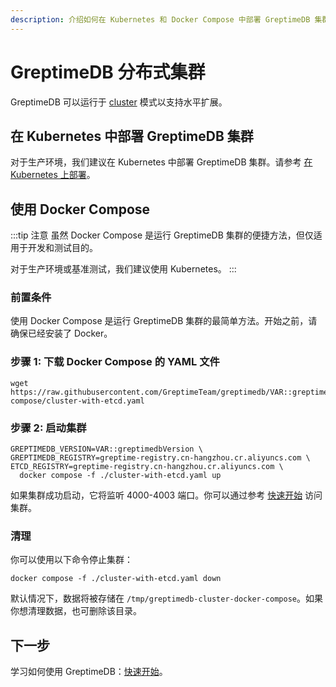 ```yaml
---
description: 介绍如何在 Kubernetes 和 Docker Compose 中部署 GreptimeDB 集群，以支持水平扩展。
---
```


# GreptimeDB 分布式集群

GreptimeDB 可以运行于 [cluster](/contributor-guide/overview.md) 模式以支持水平扩展。

## 在 Kubernetes 中部署 GreptimeDB 集群

对于生产环境，我们建议在 Kubernetes 中部署 GreptimeDB 集群。请参考 [在 Kubernetes 上部署](/user-guide/deployments/deploy-on-kubernetes/overview.md)。

## 使用 Docker Compose

:::tip 注意
虽然 Docker Compose 是运行 GreptimeDB 集群的便捷方法，但仅适用于开发和测试目的。

对于生产环境或基准测试，我们建议使用 Kubernetes。
:::

### 前置条件

使用 Docker Compose 是运行 GreptimeDB 集群的最简单方法。开始之前，请确保已经安装了 Docker。

### 步骤 1: 下载 Docker Compose 的 YAML 文件

```
wget https://raw.githubusercontent.com/GreptimeTeam/greptimedb/VAR::greptimedbVersion/docker/docker-compose/cluster-with-etcd.yaml
```

### 步骤 2: 启动集群

```
GREPTIMEDB_VERSION=VAR::greptimedbVersion \
GREPTIMEDB_REGISTRY=greptime-registry.cn-hangzhou.cr.aliyuncs.com \
ETCD_REGISTRY=greptime-registry.cn-hangzhou.cr.aliyuncs.com \
  docker compose -f ./cluster-with-etcd.yaml up 
```

如果集群成功启动，它将监听 4000-4003 端口。你可以通过参考 [快速开始](../quick-start.md#连接到-greptimedb) 访问集群。

### 清理

你可以使用以下命令停止集群：

```
docker compose -f ./cluster-with-etcd.yaml down
```

默认情况下，数据将被存储在 `/tmp/greptimedb-cluster-docker-compose`。如果你想清理数据，也可删除该目录。

## 下一步

学习如何使用 GreptimeDB：[快速开始](../quick-start.md#连接到-greptimedb)。
